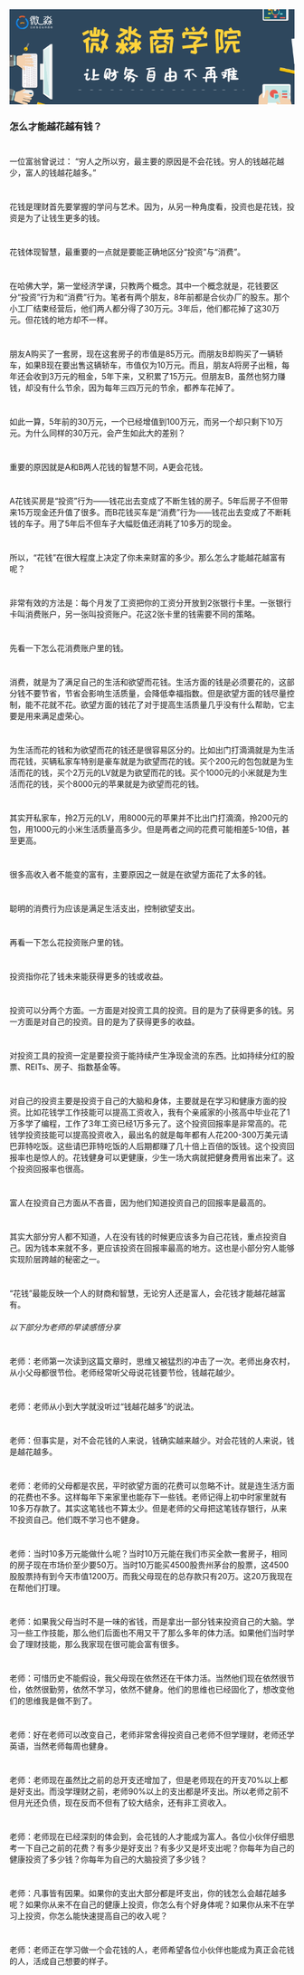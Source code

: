 <div>
	<div><img src="../img/banner.png" alt=""></div>
	<div>
		<h3>怎么才能越花越有钱？</h3>
		<p style="margin-top: 40px;">一位富翁曾说过： “穷人之所以穷，最主要的原因是不会花钱。穷人的钱越花越少，富人的钱越花越多。”</p>
		<p style="margin-top: 40px;">花钱是理财首先要掌握的学问与艺术。因为，从另一种角度看，投资也是花钱，投资是为了让钱生更多的钱。</p>
		<p style="margin-top: 40px;">花钱体现智慧，最重要的一点就是要能正确地区分“投资”与“消费”。</p>
		<p style="margin-top: 40px;"> 在哈佛大学，第一堂经济学课，只教两个概念。其中一个概念就是，花钱要区分“投资”行为和“消费”行为。笔者有两个朋友，8年前都是合伙办厂的股东。那个小工厂结束经营后，他们两人都分得了30万元。3年后，他们都花掉了这30万元。但花钱的地方却不一样。</p>
		<p style="margin-top: 40px;"> 朋友A购买了一套房，现在这套房子的市值是85万元。而朋友B却购买了一辆轿车，如果B现在要出售这辆轿车，市值仅为10万元。而且，朋友A将房子出租，每年还会收到3万元的租金，5年下来，又积累了15万元。但朋友B，虽然也努力赚钱，却没有什么节余，因为每年三四万元的节余，都养车花掉了。</p>
		<p style="margin-top: 40px;"> 如此一算，5年前的30万元，一个已经增值到100万元，而另一个却只剩下10万元。为什么同样的30万元，会产生如此大的差别？</p>
		<p style="margin-top: 40px;"> 重要的原因就是A和B两人花钱的智慧不同，A更会花钱。</p>
		<p style="margin-top: 40px;"> A花钱买房是“投资”行为——钱花出去变成了不断生钱的房子。5年后房子不但带来15万现金还升值了很多。而B花钱买车是“消费”行为——钱花出去变成了不断耗钱的车子。用了5年后不但车子大幅贬值还消耗了10多万的现金。</p>
		<p style="margin-top: 40px;">所以，“花钱”在很大程度上决定了你未来财富的多少。那么怎么才能越花越富有呢？</p>
		<p style="margin-top: 40px;">非常有效的方法是：每个月发了工资把你的工资分开放到2张银行卡里。一张银行卡叫消费账户，另一张叫投资账户。花这2张卡里的钱需要不同的策略。</p>
		<p style="margin-top: 40px;">先看一下怎么花消费账户里的钱。</p>
		<p style="margin-top: 40px;">消费，就是为了满足自己的生活和欲望而花钱。生活方面的钱是必须要花的，这部分钱不要节省，节省会影响生活质量，会降低幸福指数。但是欲望方面的钱尽量控制，能不花就不花。欲望方面的钱花了对于提高生活质量几乎没有什么帮助，它主要是用来满足虚荣心。</p>
		<p style="margin-top: 40px;">为生活而花的钱和为欲望而花的钱还是很容易区分的。比如出门打滴滴就是为生活而花钱，买辆私家车特别是豪车就是为欲望而花的钱。买个200元的包包就是为生活而花的钱，买个2万元的LV就是为欲望而花的钱。买个1000元的小米就是为生活而花的钱，买个8000元的苹果就是为欲望而花的钱。</p>
		<p style="margin-top: 40px;">其实开私家车，拎2万元的LV，用8000元的苹果并不比出门打滴滴，拎200元的包，用1000元的小米生活质量高多少。但是两者之间的花费可能相差5-10倍，甚至更高。</p>
		<p style="margin-top: 40px;">很多高收入者不能变的富有，主要原因之一就是在欲望方面花了太多的钱。</p>
		<p style="margin-top: 40px;">聪明的消费行为应该是满足生活支出，控制欲望支出。</p>
		<p style="margin-top: 40px;">再看一下怎么花投资账户里的钱。</p>
		<p style="margin-top: 40px;">投资指你花了钱未来能获得更多的钱或收益。</p>
		<p style="margin-top: 40px;">投资可以分两个方面。一方面是对投资工具的投资。目的是为了获得更多的钱。另一方面是对自己的投资。目的是为了获得更多的收益。</p>
		<p style="margin-top: 40px;">对投资工具的投资一定是要投资于能持续产生净现金流的东西。比如持续分红的股票、REITs、房子、指数基金等。</p>
		<p style="margin-top: 40px;">对自己的投资主要是投资于自己的大脑和身体，主要就是在学习和健康方面的投资。比如花钱学工作技能可以提高工资收入，我有个亲戚家的小孩高中毕业花了1万多学了编程，工作了3年工资已经1万多元了。这个投资回报率是非常高的。花钱学投资技能可以提高投资收入，最出名的就是每年都有人花200-300万美元请巴菲特吃饭。这些请巴菲特吃饭的人后期都赚了几十倍上百倍的饭钱。这个投资回报率也是惊人的。花钱健身可以更健康，少生一场大病就把健身费用省出来了。这个投资回报率也很高。</p>
		<p style="margin-top: 40px;">富人在投资自己方面从不吝啬，因为他们知道投资自己的回报率是最高的。</p>
		<p style="margin-top: 40px;">其实大部分穷人都不知道，人在没有钱的时候更应该多为自己花钱，重点投资自己。因为钱本来就不多，更应该投资在回报率最高的地方。这也是小部分穷人能够实现阶层跨越的秘密之一。</p>
		<p style="margin-top: 40px;">“花钱”最能反映一个人的财商和智慧，无论穷人还是富人，会花钱才能越花越富有。</p>
	</div>
	<h6>以下部分为老师的早读感悟分享</h6>
	<div>
		<p style="margin-top: 40px;">老师：老师第一次读到这篇文章时，思维又被猛烈的冲击了一次。老师出身农村，从小父母都很节俭。老师经常听父母说花钱要节俭，钱越花越少。</p>
		<p style="margin-top: 40px;">老师：老师从小到大学就没听过“钱越花越多”的说法。</p>
		<p style="margin-top: 40px;">老师：但事实是，对不会花钱的人来说，钱确实越来越少。对会花钱的人来说，钱是越花越多。</p>
		<p style="margin-top: 40px;">老师：老师的父母都是农民，平时欲望方面的花费可以忽略不计。就是连生活方面的花费也不多。这样每年下来家里也能存下一些钱。老师记得上初中时家里就有10多万存款了。其实这笔钱也不算太少。但是老师的父母把这笔钱存银行，从来不投资自己。他们既不学习也不健身。</p>
		<p style="margin-top: 40px;">老师：当时10多万元能做什么呢？当时10万元能在我们市买全款一套房子，相同的房子现在市场价至少要50万。当时10万能买4500股贵州茅台的股票，这4500股股票持有到今天市值1200万。而我父母现在的总存款只有20万。这20万我现在在帮他们打理。</p>
		<p style="margin-top: 40px;">老师：如果我父母当时不是一味的省钱，而是拿出一部分钱来投资自己的大脑。学习一些工作技能，那么他们后面也不用又干了那么多年的体力活。如果他们当时学会了理财技能，那么我家现在很可能会富有很多。</p>
		<p style="margin-top: 40px;">老师：可惜历史不能假设，我父母现在依然还在干体力活。当然他们现在依然很节俭，依然很勤劳，依然不学习，依然不健身。他们的思维也已经固化了，想改变他们的思维我是做不到了。</p>
		<p style="margin-top: 40px;">老师：好在老师可以改变自己，老师非常舍得投资自己老师不但学理财，老师还学英语，当然老师每周也健身。</p>
		<p style="margin-top: 40px;">老师：老师现在虽然比之前的总开支还增加了，但是老师现在的开支70%以上都是好支出。而没学理财之前，老师90%以上的支出都是坏支出。所以老师之前不但月光还负债，现在反而不但有了较大结余，还有非工资收入。</p>
		<p style="margin-top: 40px;">老师：老师现在已经深刻的体会到，会花钱的人才能成为富人。各位小伙伴仔细思考一下自己之前的花费？有多少是好支出？有多少又是坏支出呢？你每年为自己的健康投资了多少钱？你每年为自己的大脑投资了多少钱？</p>
		<p style="margin-top: 40px;">老师：凡事皆有因果。如果你的支出大部分都是坏支出，你的钱怎么会越花越多呢？如果你从来不在自己的健康上投资，你怎么有个好身体呢？如果你从来不在学习上投资，你怎么能快速提高自己的收入呢？</p>
		<p style="margin-top: 40px;">老师：老师正在学习做一个会花钱的人，老师希望各位小伙伴也能成为真正会花钱的人，活成自己想要的样子。</p>
	</div>
</div> 